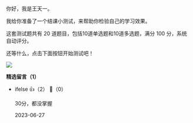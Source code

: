 你好，我是王天一。

我给你准备了一个结课小测试，来帮助你检验自己的学习效果。

这套测试题共有 20 道题目，包括10道单选题和10道多选题，满分 100 分，系统自动评分。

还等什么，点击下面按钮开始测试吧！

[![](https://static001.geekbang.org/resource/image/28/a4/28d1be62669b4f3cc01c36466bf811a4.png?wh=1142%2A201)](http://time.geekbang.org/quiz/intro?act_id=121&exam_id=261)
<div><strong>精选留言（1）</strong></div><ul>
<li><span>ifelse</span> 👍（2） 💬（0）<p>30分，都没掌握</p>2023-06-27</li><br/>
</ul>